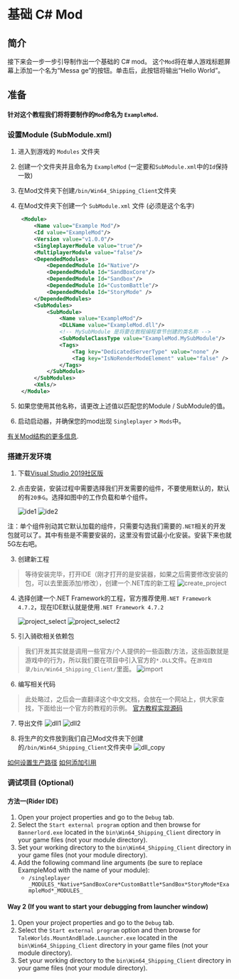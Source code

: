 # 基础 C\# Mod

## 简介

接下来会一步一步引导制作出一个基础的 C\# mod。 这个`Mod`将在单人游戏标题屏幕上添加一个名为“Messa ge”的按钮。单击后，此按钮将输出“Hello World”。 

## 准备

#### 针对这个教程我们将将要制作的`Mod`命名为 `ExampleMod`.

### 设置Module \(SubModule.xml\)

1. 进入到游戏的 `Modules` 文件夹

2. 创建一个文件夹并且命名为 `ExampleMod` (一定要和`SubModule.xml`中的`Id`保持一致)

3. 在Mod文件夹下创建`/bin/Win64_Shipping_Client`文件夹

4. 在Mod文件夹下创建一个 `SubModule.xml` 文件 (必须是这个名字) 

   ```xml
    <Module>
        <Name value="Example Mod"/>
        <Id value="ExampleMod"/>
        <Version value="v1.0.0"/>
        <SingleplayerModule value="true"/>
        <MultiplayerModule value="false"/>
        <DependedModules>
            <DependedModule Id="Native"/>
            <DependedModule Id="SandBoxCore"/>
            <DependedModule Id="Sandbox"/>
            <DependedModule Id="CustomBattle"/>
            <DependedModule Id="StoryMode" />
        </DependedModules>
        <SubModules>
            <SubModule>
                <Name value="ExampleMod"/>
                <DLLName value="ExampleMod.dll"/>
                <!-- MySubModule 是将要在教程编程章节创建的类名称 -->
                <SubModuleClassType value="ExampleMod.MySubModule"/>
                <Tags>
                    <Tag key="DedicatedServerType" value="none" />
                    <Tag key="IsNoRenderModeElement" value="false" />
                </Tags>
            </SubModule>
        </SubModules>
        <Xmls/>
    </Module>
   ```

5. 如果您使用其他名称，请更改上述值以匹配您的Module / SubModule的值。

6. 启动启动器，并确保您的mod出现 `Singleplayer` &gt; `Mods`中。

[有关Mod结构的更多信息](../_intro/folder-structure.md).

### 搭建开发环境
1. 下载[Visual Studio 2019社区版](https://visualstudio.microsoft.com/zh-hans/downloads/)
2. 点击安装，安装过程中需要选择我们开发需要的组件，不要使用默认的，默认的有`20多G`。选择如图中的工作负载和单个组件。

   ![ide1](./ide_image/sdk1.png)
   ![ide2](./ide_image/sdk2.png)

注：单个组件别动其它默认加载的组件，只需要勾选我们需要的`.NET`相关的开发包就可以了。其中有些是不需要安装的，这里没有尝试最小化安装。安装下来也就5G左右吧。

3. 创建新工程
> 等待安装完毕，打开IDE（刚才打开的是安装器，如果之后需要修改安装的包，可以去里面添加/修改），创建一个.NET库的新工程
![create_project](./ide_image/create_project.png)

4. 选择创建一个.NET Framework的工程，官方推荐使用`.NET Framework 4.7.2`，现在IDE默认就是使用`.NET Framework 4.7.2`

   ![project_select](./ide_image/select_project_type.png)
   ![project_select2](./ide_image/select_project_type_2.png)

5. 引入骑砍相关依赖包
> 我们开发其实就是调用一些官方/个人提供的一些函数/方法，这些函数就是游戏中的行为，所以我们要在项目中引入官方的`*.DLL`文件。在`游戏目录/bin/Win64_Shipping_Client/`里面。
   ![import](./ide_image/import.png)
6. 编写相关代码
> 此处略过，之后会一直翻译这个中文文档，会放在一个网站上，供大家查找，下面给出一个官方的教程的示例。
[官方教程实现源码](https://gitee.com/wang_ya_nan/BannerlordMods/tree/master/ExampleMod/Source)

7. 导出文件
   ![dll1](./ide_image/dll.png)
   ![dll2](./ide_image/dll2.png)

8. 将生产的文件放到我们自己Mod文件夹下创建的`/bin/Win64_Shipping_Client`文件夹中
   ![dll_copy](./ide_image/dll_copy.png)

[如何设置生产路径](https://docs.microsoft.com/en-us/visualstudio/ide/how-to-change-the-build-output-directory?view=vs-2019)
[如何添加引用](https://docs.microsoft.com/en-us/visualstudio/ide/how-to-add-or-remove-references-by-using-the-reference-manager?view=vs-2019)

###  调试项目 (Optional)

#### 方法一(Rider IDE)
1. Open your project properties and go to the `Debug` tab.
2. Select the `Start external program` option and then browse for `Bannerlord.exe` located in the `bin\Win64_Shipping_Client` directory in your game files \(not your module directory\).
3. Set your working directory to the `bin\Win64_Shipping_Client` directory in your game files \(not your module directory\).
4. Add the following command line arguments \(be sure to replace ExampleMod with the name of your module\):
   * `/singleplayer _MODULES_*Native*SandBoxCore*CustomBattle*SandBox*StoryMode*ExampleMod*_MODULES_`

#### Way 2 (If you want to start your debugging from launcher window)
1. Open your project properties and go to the `Debug` tab.
2. Select the `Start external program` option and then browse for `TaleWorlds.MountAndBlade.Launcher.exe` located in the `bin\Win64_Shipping_Client` directory in your game files \(not your module directory\).
3. Set your working directory to the `bin\Win64_Shipping_Client` directory in your game files \(not your module directory\).

